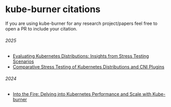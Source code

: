 # kube-burner citations

If you are using kube-burner for any research project/papers feel free to open a PR to include your citation.

###### 2025

- [Evaluating Kubernetes Distributions: Insights from Stress Testing Scenarios](https://ieeexplore.ieee.org/document/10885637)
- [Comparative Stress Testing of Kubernetes
Distributions and CNI Plugins](https://www.researchgate.net/publication/392462952_Comparative_Stress_Testing_of_Kubernetes_Distributions_and_CNI_Plugins?channel=doi&linkId=6842b132c33afe388aca84e5&showFulltext=true)

###### 2024

- [Into the Fire: Delving into Kubernetes Performance and Scale with Kube-burner](https://dl.acm.org/doi/10.1145/3629527.3651405)



